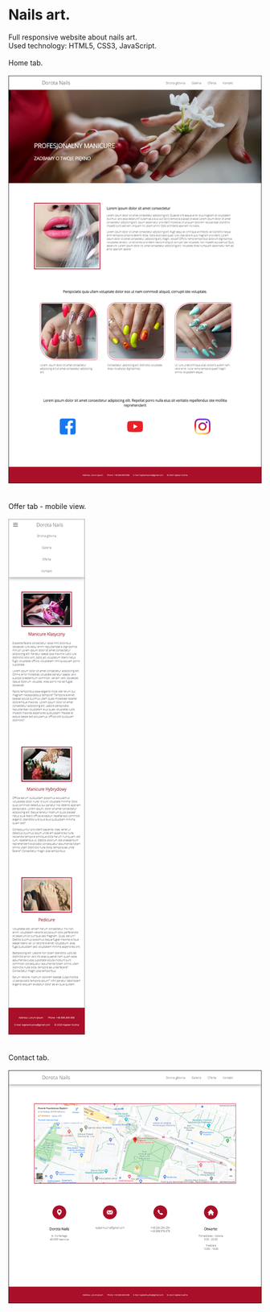 # Nails art.
Full responsive website about nails art.
<br />
Used technology: HTML5, CSS3, JavaScript.
<br />
<br />
Home tab.
<br />
<br />
![Home](screenshots/Home.png)
<br />
<br />
<br />
Offer tab - mobile view.
<br />
<br />
![Mobile Offer](screenshots/MobileOffer.png)
<br />
<br />
<br />
Contact tab.
<br />
<br />
![Contact](screenshots/Contact.png)
